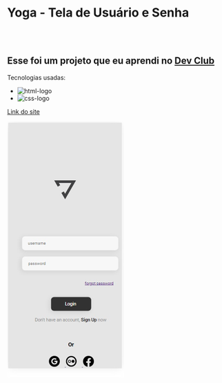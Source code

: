 <h1>Yoga - Tela de Usuário e Senha</h1>
<br>
<br>
<h2>Esse foi um projeto que eu aprendi no <a href="https://rodolfomori.com.br/devclub/">Dev Club</a></h2>

Tecnologias usadas:
  - <img src="https://img.shields.io/badge/HTML5-E34F26?style=for-the-badge&logo=html5&logoColor=white" alt="html-logo"/>
  - <img src="https://img.shields.io/badge/CSS3-1572B6?style=for-the-badge&logo=css3&logoColor=white" alt="css-logo"/>

<a href="https://yoga-project-lari.netlify.app/">Link do site</a>

<img src="https://github.com/AssiralSilva/yoga-project-responsive/blob/master/Projeto%20Pronto_img/Projeto%20Yoga%20.jpg?raw=true"/>
